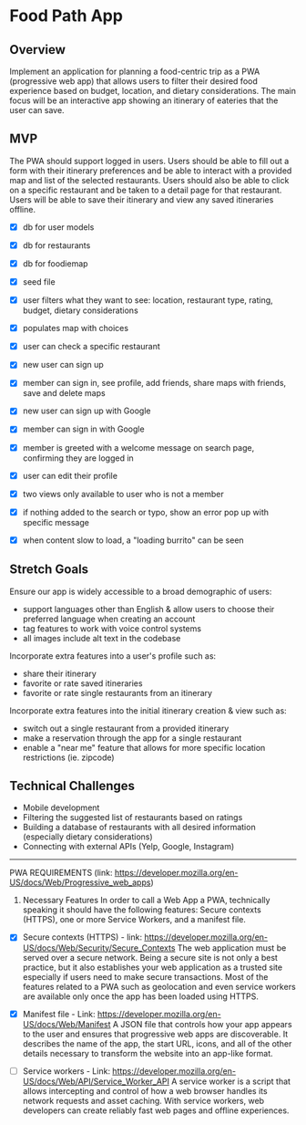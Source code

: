 # Food Path App

## Overview

Implement an application for planning a food-centric trip as a PWA (progressive web app) that allows users to filter their desired food experience based on budget, location, and dietary considerations. The main focus will be an interactive app showing an itinerary of eateries that the user can save.

## MVP

The PWA should support logged in users. Users should be able to fill out a form with their itinerary preferences and be able to interact with a provided map and list of the selected restaurants. Users should also be able to click on a specific restaurant and be taken to a detail page for that restaurant. Users will be able to save their itinerary and view any saved itineraries offline.

- [X] db for user models
- [X] db for restaurants
- [X] db for foodiemap
- [X] seed file
- [X] user filters what they want to see: location, restaurant type, rating, budget, dietary considerations
- [X] populates map with choices
- [X] user can check a specific restaurant 
- [X] new user can sign up
- [X] member can sign in, see profile, add friends, share maps with friends, save and delete maps
- [X] new user can sign up with Google
- [X] member can sign in with Google
- [X] member is greeted with a welcome message on search page, confirming they are logged in
- [X] user can edit their profile
- [X] two views only available to user who is not a member
- [X] if nothing added to the search or typo, show an error pop up with specific message
- [X] when content slow to load, a "loading burrito" can be seen


## Stretch Goals

Ensure our app is widely accessible to a broad demographic of users:

- support languages other than English & allow users to choose their preferred language when creating an account
- tag features to work with voice control systems
- all images include alt text in the codebase

Incorporate extra features into a user's profile such as:

- share their itinerary
- favorite or rate saved itineraries
- favorite or rate single restaurants from an itinerary

Incorporate extra features into the initial itinerary creation & view such as:

- switch out a single restaurant from a provided itinerary
- make a reservation through the app for a single restaurant
- enable a "near me" feature that allows for more specific location restrictions (ie. zipcode)

## Technical Challenges

- Mobile development
- Filtering the suggested list of restaurants based on ratings
- Building a database of restaurants with all desired information (especially dietary considerations)
- Connecting with external APIs (Yelp, Google, Instagram)


---------------------------------------
PWA REQUIREMENTS (link: https://developer.mozilla.org/en-US/docs/Web/Progressive_web_apps)

1. Necessary Features
In order to call a Web App a PWA, technically speaking it should have the following features: Secure contexts (HTTPS), one or more Service Workers, and a manifest file. 

- [x] Secure contexts (HTTPS) - link: https://developer.mozilla.org/en-US/docs/Web/Security/Secure_Contexts
The web application must be served over a secure network. Being a secure site is not only a best practice, but it also establishes your web application as a trusted site especially if users need to make secure transactions. Most of the features related to a PWA such as geolocation and even service workers are available only once the app has been loaded using HTTPS.

- [x] Manifest file - Link: https://developer.mozilla.org/en-US/docs/Web/Manifest
A JSON file that controls how your app appears to the user and ensures that progressive web apps are discoverable. It describes the name of the app, the start URL, icons, and all of the other details necessary to transform the website into an app-like format.

- [ ] Service workers - Link: https://developer.mozilla.org/en-US/docs/Web/API/Service_Worker_API
A service worker is a script that allows intercepting and control of how a web browser handles its network requests and asset caching. With service workers, web developers can create reliably fast web pages and offline experiences.

